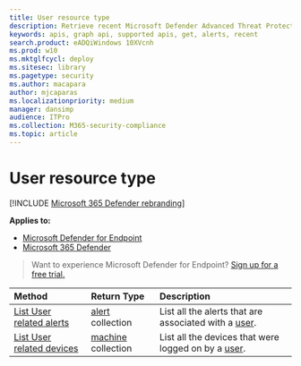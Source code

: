 ```yaml
---
title: User resource type
description: Retrieve recent Microsoft Defender Advanced Threat Protection (Microsoft Defender ATP) alerts related to users.
keywords: apis, graph api, supported apis, get, alerts, recent
search.product: eADQiWindows 10XVcnh
ms.prod: w10
ms.mktglfcycl: deploy
ms.sitesec: library
ms.pagetype: security
ms.author: macapara
author: mjcaparas
ms.localizationpriority: medium
manager: dansimp
audience: ITPro
ms.collection: M365-security-compliance 
ms.topic: article
---
```


# User resource type

[!INCLUDE [Microsoft 365 Defender rebranding](../../includes/microsoft-defender.md)]

**Applies to:**
- [Microsoft Defender for Endpoint](https://go.microsoft.com/fwlink/p/?linkid=2146631)
- [Microsoft 365 Defender](https://go.microsoft.com/fwlink/?linkid=2118804)

> Want to experience Microsoft Defender for Endpoint? [Sign up for a free trial.](https://www.microsoft.com/microsoft-365/windows/microsoft-defender-atp?ocid=docs-wdatp-exposedapis-abovefoldlink) 

Method|Return Type |Description
:---|:---|:---
[List User related alerts](get-user-related-alerts.md) | [alert](alerts.md) collection |  List all the alerts that are associated with a [user](user.md).
[List User related devices](get-user-related-machines.md) | [machine](machine.md) collection | List all the devices that were logged on by a [user](user.md).
